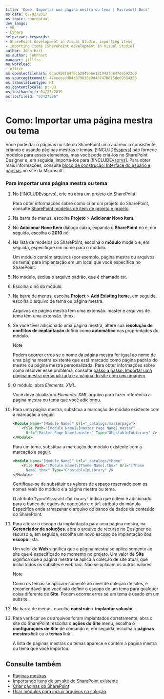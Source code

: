 ```yaml
---
title: 'Como: Importar uma página mestra ou tema | Microsoft Docs'
ms.date: 02/02/2017
ms.topic: conceptual
dev_langs:
- VB
- CSharp
helpviewer_keywords:
- SharePoint development in Visual Studio, importing items
- importing items [SharePoint development in Visual Studio]
author: John-Hart
ms.author: johnhart
manager: jillfra
ms.workload:
- office
ms.openlocfilehash: 6cac959fb4f9c52849e6e121943fd847deb923d0
ms.sourcegitcommit: 47eeeeadd84c879636e9d48747b615de69384356
ms.translationtype: HT
ms.contentlocale: pt-BR
ms.lasthandoff: 04/23/2019
ms.locfileid: "63427396"
---
```

# <a name="how-to-import-a-master-page-or-theme"></a>Como: Importar uma página mestra ou tema
  Você pode dar o páginas no site do SharePoint uma aparência consistente, criando e usando páginas mestras e temas. [!INCLUDE[vsprvs](../sharepoint/includes/vsprvs-md.md)] não fornece modelos para esses elementos, mas você pode criá-los no SharePoint Designer e, em seguida, importá-los para [!INCLUDE[vsprvs](../sharepoint/includes/vsprvs-md.md)]. Para obter mais informações, consulte [bloco de construção: Interface do usuário e páginas](http://go.microsoft.com/fwlink/?LinkID=182095) no site da Microsoft.

### <a name="to-import-a-master-page-or-theme"></a>Para importar uma página mestra ou tema

1. No [!INCLUDE[vsprvs](../sharepoint/includes/vsprvs-md.md)], crie ou abra um projeto do SharePoint.

     Para obter informações sobre como criar um projeto do SharePoint, consulte [SharePoint modelos de item de projeto e projeto](../sharepoint/sharepoint-project-and-project-item-templates.md).

2. Na barra de menus, escolha **Projeto** > **Adicionar Novo Item**.

3. No **Adicionar Novo Item** diálogo caixa, expanda o **SharePoint** nó e, em seguida, escolha o **2010** nó.

4. Na lista de modelos do SharePoint, escolha o **módulo** modelo e, em seguida, especifique um nome para o módulo.

     Um módulo contém arquivos (por exemplo, página mestra ou arquivos de tema) para implantação em um local que você especifica no SharePoint.

5. No módulo, exclua o arquivo padrão, que é chamado *txt*.

6. Escolha o nó do módulo.

7. Na barra de menus, escolha **Project** > **Add Existing Item**e, em seguida, escolha o arquivo de tema ou página mestra.

     Arquivos de página mestra tem uma extensão. master e arquivos de tema têm uma extensão. thmx.

8. Se você tiver adicionado uma página mestra, altere sua **resolução de conflitos de implantação** definir como **automático** nas propriedades do módulo.

    > [!NOTE]
    > Podem ocorrer erros se o nome da página mestra for igual ao nome de uma página mestra existente que está marcado como página padrão do mestre ou página mestra personalizada. Para obter informações sobre como resolver esse problema, consulte [passo a passo: Importar uma página mestra personalizada e a página do site com uma imagem](../sharepoint/walkthrough-import-a-custom-master-page-and-site-page-with-an-image.md).

9. O módulo, abra *Elements. XML*.

     Você deve atualizar o *Elements. XML* arquivo para fazer referência a página mestra ou tema que você adicionou.

10. Para uma página mestra, substitua a marcação de módulo existente com a marcação a seguir.

    ```xml
    <Module Name="[Module Name]" Url="_catalogs/masterpage">
        <File Path="[Module Name]\[Master Page Name].master"
          Url="[Master Page Name].master" Type="GhostableInLibrary" />
    </Module>
    ```

     Para um tema, substitua a marcação de módulo existente com a marcação a seguir.

    ```xml
    <Module Name="[Module Name]" Url="_catalogs/theme"
        <File Path="[Module Name]\[Theme Name].thmx" Url="[Theme
          Name].thmx" Type="GhostableInLibrary" />
    </Module>
    ```

     Certifique-se de substituir os valores de espaço reservado com os nomes reais do módulo e a página mestra ou tema.

     O atributo `Type="GhostableInLibrary"` indica que o item é adicionado para o banco de dados de conteúdo e o `Url` atributo do módulo Especifica onde armazenar o arquivo do banco de dados de conteúdo do SharePoint.

11. Para alterar o escopo da implantação para uma página mestra, na **Gerenciador de soluções**, abra o arquivo de recurso no Designer de recurso e, em seguida, escolha um novo escopo de implantação dos **escopo** lista.

     Um valor de **Web** significa que a página mestra se aplica somente ao site que é especificado no momento no projeto. Um valor de **Site** significa que a página mestra se aplica à coleção de site atual, que inclui todos os subsites e web raiz. Não se aplicam os outros valores.

    > [!NOTE]
    > Como os temas se aplicam somente ao nível de coleção de sites, é recomendável que você não definir o escopo de um tema para qualquer coisa diferente de **Site**. Podem ocorrer erros se um tema é usado em um subsite.

12. Na barra de menus, escolha **construir** > **implantar solução**.

13. Para verificar se os arquivos foram implantados corretamente, abra o site do SharePoint, escolha o **ações do Site** menu, escolha o **configurações de Site** de comando e, em seguida, escolha o **páginas mestras**  link ou o **temas** link.

     A lista de páginas mestras ou temas aparece e contém a página mestra ou tema que você importou.

## <a name="see-also"></a>Consulte também
- [Páginas mestras](http://go.microsoft.com/fwlink/?LinkId=184955)
- [Importando itens de um site do SharePoint existente](../sharepoint/importing-items-from-an-existing-sharepoint-site.md)
- [Criar páginas do SharePoint](../sharepoint/creating-pages-for-sharepoint.md)
- [Usar módulos para incluir arquivos na solução](../sharepoint/using-modules-to-include-files-in-the-solution.md)
